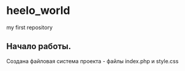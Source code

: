 # heelo_world
my first repository
## Начало работы.
Создана файловая система проекта - файлы index.php и style.css